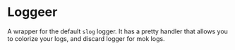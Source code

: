 # Loggeer
A wrapper for the default `slog` logger.
It has a pretty handler that allows you to colorize your logs, and discard logger  for mok logs.
